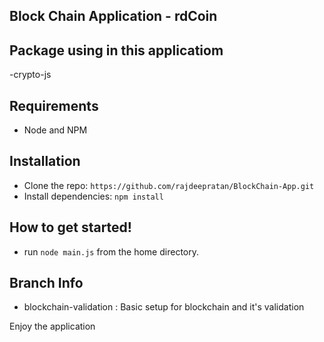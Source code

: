 ## Block Chain Application - rdCoin

## Package using in this applicatiom

-crypto-js

## Requirements

- Node and NPM

## Installation

- Clone the repo: `https://github.com/rajdeepratan/BlockChain-App.git`
- Install dependencies: `npm install`

##  How to get started!

 - run `node main.js` from the home directory.

## Branch Info
- blockchain-validation : Basic setup for blockchain and it's validation

Enjoy the application
